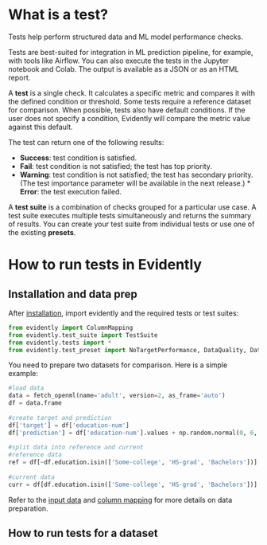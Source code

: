 # What is a test?

Tests help perform structured data and ML model performance checks. 

Tests are best-suited for integration in ML prediction pipeline, for example, with tools like Airflow. You can also execute the tests in the Jupyter notebook and Colab. The output is available as a JSON or as an HTML report.

A **test** is a single check. It calculates a specific metric and compares it with the defined condition or threshold. Some tests require a reference dataset for comparison. When possible, tests also have default conditions. If the user does not specify a condition, Evidently will compare the metric value against this default.   

The test can return one of the following results: 
* **Success**: test condition is satisfied.
* **Fail**: test condition is not satisfied; the test has top priority.
* **Warning**: test condition is not satisfied; the test has secondary priority. (The test importance parameter will be available in the next release.)  * **Error**: the test execution failed.

A **test suite** is a combination of checks grouped for a particular use case. A test suite executes multiple tests simultaneously and returns the summary of results. You can create your test suite from individual tests or use one of the existing **presets**. 

# How to run tests in Evidently

## Installation and data prep

After [installation](https://docs.evidentlyai.com/install-evidently), import evidently and the required tests or test suites:

```python
from evidently import ColumnMapping
from evidently.test_suite import TestSuite
from evidently.tests import *
from evidently.test_preset import NoTargetPerformance, DataQuality, DataStability, DataDrift
```

You need to prepare two datasets for comparison. Here is a simple example:

```python
#load data
data = fetch_openml(name='adult', version=2, as_frame='auto')
df = data.frame
 
#create target and prediction
df['target'] = df['education-num']
df['prediction'] = df['education-num'].values + np.random.normal(0, 6, df.shape[0])
 
#split data into reference and current
#reference data
ref = df[~df.education.isin(['Some-college', 'HS-grad', 'Bachelors'])]
 
#current data
curr = df[df.education.isin(['Some-college', 'HS-grad', 'Bachelors'])]
```
Refer to the [input data](https://docs.evidentlyai.com/features/dashboards/input_data) and [column mapping](https://docs.evidentlyai.com/features/dashboards/column_mapping) for more details on data preparation. 

## How to run tests for a dataset
